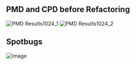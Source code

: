 ## PMD and CPD before Refactoring

![PMD Results1024_1](https://user-images.githubusercontent.com/98073413/227048819-39bd2072-2719-4daa-bcaa-5e90fb366b35.jpg)
![PMD Results1024_2](https://user-images.githubusercontent.com/98073413/227048824-afe8846d-f884-4ea0-874b-d7bcb1b599e6.jpg)

## Spotbugs

![image](https://user-images.githubusercontent.com/98073413/227609949-d705b747-41bd-43aa-afaa-c8538aeea808.png)